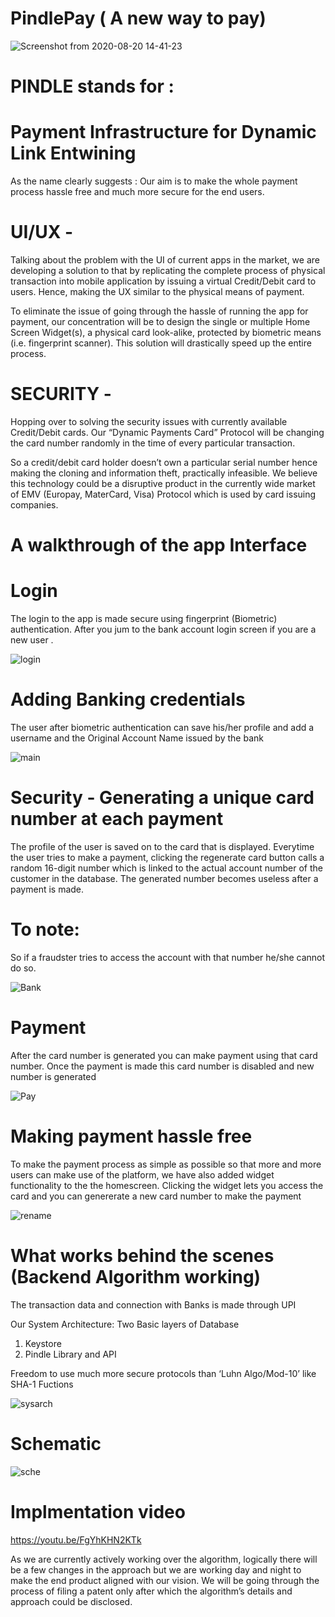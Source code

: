 # PindlePay ( A new way to pay)
![Screenshot from 2020-08-20 14-41-23](https://user-images.githubusercontent.com/60344472/90754262-47587380-e2f7-11ea-9366-e5418291337a.png)
# PINDLE stands for :
# Payment Infrastructure for Dynamic Link Entwining
As the name clearly suggests :
Our aim is to make the whole payment process hassle free and much more secure for the end users.

# UI/UX - 
Talking about the problem with the UI of current apps in the market, we are developing a solution to that by replicating the complete process of physical transaction into mobile application by issuing a virtual Credit/Debit card to users. Hence, making the UX similar to the physical means of payment.

To eliminate the issue of going through the hassle of running the app for payment, our concentration will be to design the single or multiple Home Screen Widget(s), a physical card look-alike, protected by biometric means (i.e. fingerprint scanner).
This solution will drastically speed up the entire process.

# SECURITY - 
Hopping over to solving the security issues with currently available Credit/Debit cards.
Our “Dynamic Payments Card” Protocol will be changing the card number randomly in the time of every particular transaction.

So a credit/debit card holder doesn’t own a particular serial number hence making the
cloning and information theft, practically infeasible. 
We believe this technology could be a disruptive product in the currently wide market of EMV (Europay, MaterCard, Visa) Protocol which is used by card issuing companies.


# A walkthrough of the app Interface

# Login
The login to the app is made secure using fingerprint (Biometric) authentication. After you jum to the bank account login screen if you are a new user .

![login](https://user-images.githubusercontent.com/60344472/90718746-5c6ddc00-e2d0-11ea-9371-d74aff289bdd.gif)

# Adding Banking credentials
The user after biometric authentication can save his/her profile and add a username and the Original Account Name issued by the bank

![main](https://user-images.githubusercontent.com/60344472/90724892-e91e9700-e2dc-11ea-96d3-d87d4d9c6d9d.gif)

# Security - Generating a unique card number at  each payment
The profile of the user is saved on to the card that is displayed.
Everytime the user tries to make a payment, clicking the regenerate card button calls a random 16-digit number which is linked to the actual
account number of the customer in the database. The generated number becomes useless after a payment is made.
# To note:
So if a fraudster tries to access the account with that number he/she cannot do so.

![Bank](https://user-images.githubusercontent.com/60344472/90727013-3d774600-e2e0-11ea-937c-d5ed13f2c589.gif)

# Payment
After the card number is generated you can make payment using that card number. Once the payment is made this card number is disabled and new number is generated

![Pay](https://user-images.githubusercontent.com/60344472/90728623-d8711f80-e2e2-11ea-8a50-dd3e6b4b4a5c.gif)

# Making payment hassle free
To make the payment process as simple as possible so that more and more users can make use of the platform, we have also added widget functionality to the the homescreen.
Clicking the widget lets you access the  card and you can genererate a new card number to make the payment

![rename](https://user-images.githubusercontent.com/60344472/90729685-934ded00-e2e4-11ea-8ab6-02f361849c7c.gif)

# What works behind the scenes (Backend Algorithm working) 

The transaction data and connection with Banks is made through UPI

Our System Architecture:
Two Basic layers of Database
 1. Keystore
 2. Pindle Library and API

Freedom to use much more secure protocols than ‘Luhn Algo/Mod-10’ like SHA-1 Fuctions

![sysarch](https://user-images.githubusercontent.com/60344472/90752218-be403d00-e2f4-11ea-9886-d1efc3152617.png)

# Schematic

![sche](https://user-images.githubusercontent.com/60344472/90752653-49b9ce00-e2f5-11ea-96d4-a5b2a1e42206.PNG)

# Implmentation video 
https://youtu.be/FgYhKHN2KTk




As we are currently actively working over the algorithm, logically there will be a few changes in the approach but we are working day and night to make the end product aligned with our vision.
We will be going through the process of filing a patent only after which the algorithm’s details and approach could be disclosed.






